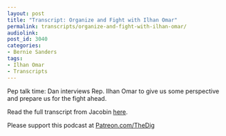 ```yaml
---
layout: post
title: "Transcript: Organize and Fight with Ilhan Omar"
permalink: transcripts/organize-and-fight-with-ilhan-omar/
audiolink: 
post_id: 3040
categories:
- Bernie Sanders
tags:
- Ilhan Omar
- Transcripts
---
```

Pep talk time: Dan interviews Rep. Ilhan Omar to give us some perspective and prepare us for the fight ahead.

Read the full transcript from Jacobin 
[here](https://jacobinmag.com/2020/03/ilhan-omar-interview-bernie-sanders-climate).

Please support this podcast at 
[Patreon.com/TheDig](https://Patreon.com/TheDig)